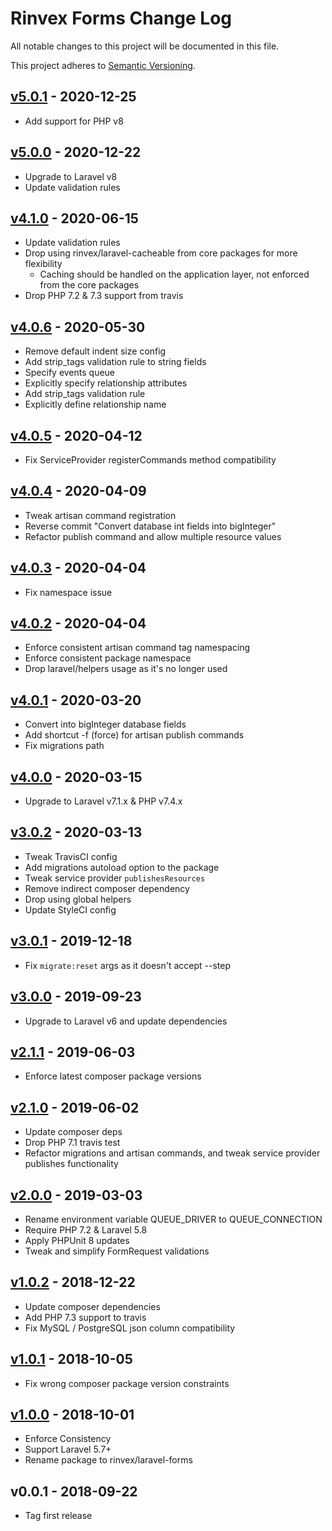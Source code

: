 # Rinvex Forms Change Log

All notable changes to this project will be documented in this file.

This project adheres to [Semantic Versioning](CONTRIBUTING.md).


## [v5.0.1] - 2020-12-25
- Add support for PHP v8

## [v5.0.0] - 2020-12-22
- Upgrade to Laravel v8
- Update validation rules

## [v4.1.0] - 2020-06-15
- Update validation rules
- Drop using rinvex/laravel-cacheable from core packages for more flexibility
  - Caching should be handled on the application layer, not enforced from the core packages
- Drop PHP 7.2 & 7.3 support from travis

## [v4.0.6] - 2020-05-30
- Remove default indent size config
- Add strip_tags validation rule to string fields
- Specify events queue
- Explicitly specify relationship attributes
- Add strip_tags validation rule
- Explicitly define relationship name

## [v4.0.5] - 2020-04-12
- Fix ServiceProvider registerCommands method compatibility

## [v4.0.4] - 2020-04-09
- Tweak artisan command registration
- Reverse commit "Convert database int fields into bigInteger"
- Refactor publish command and allow multiple resource values

## [v4.0.3] - 2020-04-04
- Fix namespace issue

## [v4.0.2] - 2020-04-04
- Enforce consistent artisan command tag namespacing
- Enforce consistent package namespace
- Drop laravel/helpers usage as it's no longer used

## [v4.0.1] - 2020-03-20
- Convert into bigInteger database fields
- Add shortcut -f (force) for artisan publish commands
- Fix migrations path

## [v4.0.0] - 2020-03-15
- Upgrade to Laravel v7.1.x & PHP v7.4.x

## [v3.0.2] - 2020-03-13
- Tweak TravisCI config
- Add migrations autoload option to the package
- Tweak service provider `publishesResources`
- Remove indirect composer dependency
- Drop using global helpers
- Update StyleCI config

## [v3.0.1] - 2019-12-18
- Fix `migrate:reset` args as it doesn't accept --step

## [v3.0.0] - 2019-09-23
- Upgrade to Laravel v6 and update dependencies

## [v2.1.1] - 2019-06-03
- Enforce latest composer package versions

## [v2.1.0] - 2019-06-02
- Update composer deps
- Drop PHP 7.1 travis test
- Refactor migrations and artisan commands, and tweak service provider publishes functionality

## [v2.0.0] - 2019-03-03
- Rename environment variable QUEUE_DRIVER to QUEUE_CONNECTION
- Require PHP 7.2 & Laravel 5.8
- Apply PHPUnit 8 updates
- Tweak and simplify FormRequest validations

## [v1.0.2] - 2018-12-22
- Update composer dependencies
- Add PHP 7.3 support to travis
- Fix MySQL / PostgreSQL json column compatibility

## [v1.0.1] - 2018-10-05
- Fix wrong composer package version constraints

## [v1.0.0] - 2018-10-01
- Enforce Consistency
- Support Laravel 5.7+
- Rename package to rinvex/laravel-forms

## v0.0.1 - 2018-09-22
- Tag first release

[v5.0.1]: https://github.com/rinvex/laravel-forms/compare/v5.0.0...v5.0.1
[v5.0.0]: https://github.com/rinvex/laravel-forms/compare/v4.1.0...v5.0.0
[v4.1.0]: https://github.com/rinvex/laravel-forms/compare/v4.0.6...v4.1.0
[v4.0.6]: https://github.com/rinvex/laravel-forms/compare/v4.0.5...v4.0.6
[v4.0.5]: https://github.com/rinvex/laravel-forms/compare/v4.0.4...v4.0.5
[v4.0.4]: https://github.com/rinvex/laravel-forms/compare/v4.0.3...v4.0.4
[v4.0.3]: https://github.com/rinvex/laravel-forms/compare/v4.0.2...v4.0.3
[v4.0.2]: https://github.com/rinvex/laravel-forms/compare/v4.0.1...v4.0.2
[v4.0.1]: https://github.com/rinvex/laravel-forms/compare/v4.0.0...v4.0.1
[v4.0.0]: https://github.com/rinvex/laravel-forms/compare/v3.0.2...v4.0.0
[v3.0.2]: https://github.com/rinvex/laravel-forms/compare/v3.0.1...v3.0.2
[v3.0.1]: https://github.com/rinvex/laravel-forms/compare/v3.0.0...v3.0.1
[v3.0.0]: https://github.com/rinvex/laravel-forms/compare/v2.1.1...v3.0.0
[v2.1.1]: https://github.com/rinvex/laravel-forms/compare/v2.1.0...v2.1.1
[v2.1.0]: https://github.com/rinvex/laravel-forms/compare/v2.0.0...v2.1.0
[v2.0.0]: https://github.com/rinvex/laravel-forms/compare/v1.0.2...v2.0.0
[v1.0.2]: https://github.com/rinvex/laravel-forms/compare/v1.0.1...v1.0.2
[v1.0.1]: https://github.com/rinvex/laravel-forms/compare/v1.0.0...v1.0.1
[v1.0.0]: https://github.com/rinvex/laravel-forms/compare/v0.0.1...v1.0.0
